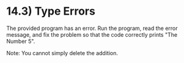 # 14.3) Type Errors

The provided program has an error. Run the program, read the error message, and
fix the problem so that the code correctly prints "The Number 5".

Note: You cannot simply delete the addition.
